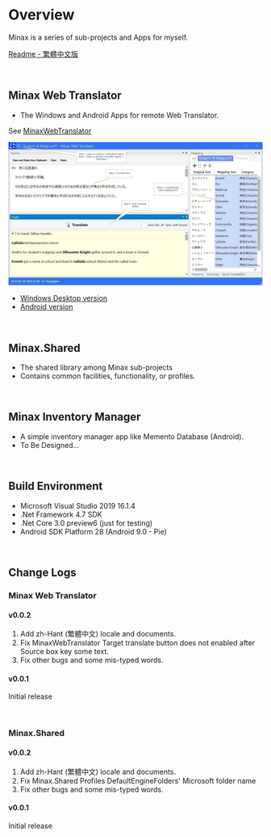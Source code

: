 ﻿# Overview

Minax is a series of sub-projects and Apps for myself.  

[Readme - 繁體中文版](./Readme.zh-Hant.md)

<br />

## Minax Web Translator
- The Windows and Android Apps for remote Web Translator.  

See [MinaxWebTranslator](https://github.com/nuthrash/Minax/tree/master/MinaxWebTranslator/)


![MWT-WinDesktop-Target3-note.jpg](./Assets/Images/ScreenShots/MWT-WinDesktop-Target3-note.jpg "Minax Web Translator Desktop version") 

- [Windows Desktop version](https://github.com/nuthrash/Minax/tree/master/MinaxWebTranslator#windows-desktop)
- [Android version](https://github.com/nuthrash/Minax/tree/master/MinaxWebTranslator#android)

<br />

## Minax.Shared
- The shared library among Minax sub-projects
- Contains common facilities, functionality, or profiles.  
<br />

## Minax Inventory Manager
- A simple inventory manager app like Memento Database (Android).
- To Be Designed...  
<br />

## Build Environment
- Microsoft Visual Studio 2019 16.1.4
- .Net Framework 4.7 SDK
- .Net Core 3.0 preview6 (just for testing)
- Android SDK Platform 28 (Android 9.0 - Pie)


<br />

## Change Logs

### Minax Web Translator

#### v0.0.2
1. Add zh-Hant (繁體中文) locale and documents.
2. Fix MinaxWebTranslator Target translate button does not enabled after Source box key some text.
3. Fix other bugs and some mis-typed words.

#### v0.0.1
Initial release

<br />

### Minax.Shared

#### v0.0.2
1. Add zh-Hant (繁體中文) locale and documents.
2. Fix Minax.Shared Profiles DefaultEngineFolders' Microsoft folder name
3. Fix other bugs and some mis-typed words.

#### v0.0.1
Initial release


